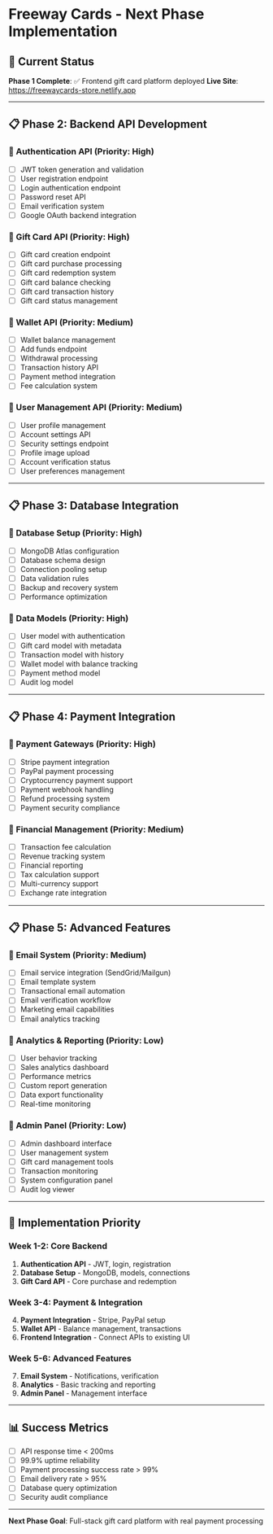 # Freeway Cards - Next Phase Implementation

## 🎯 Current Status
**Phase 1 Complete**: ✅ Frontend gift card platform deployed
**Live Site**: https://freewaycards-store.netlify.app

---

## 📋 Phase 2: Backend API Development

### 🔄 Authentication API (Priority: High)
- [ ] JWT token generation and validation
- [ ] User registration endpoint
- [ ] Login authentication endpoint
- [ ] Password reset API
- [ ] Email verification system
- [ ] Google OAuth backend integration

### 🔄 Gift Card API (Priority: High)
- [ ] Gift card creation endpoint
- [ ] Gift card purchase processing
- [ ] Gift card redemption system
- [ ] Gift card balance checking
- [ ] Gift card transaction history
- [ ] Gift card status management

### 🔄 Wallet API (Priority: Medium)
- [ ] Wallet balance management
- [ ] Add funds endpoint
- [ ] Withdrawal processing
- [ ] Transaction history API
- [ ] Payment method integration
- [ ] Fee calculation system

### 🔄 User Management API (Priority: Medium)
- [ ] User profile management
- [ ] Account settings API
- [ ] Security settings endpoint
- [ ] Profile image upload
- [ ] Account verification status
- [ ] User preferences management

---

## 📋 Phase 3: Database Integration

### 🔄 Database Setup (Priority: High)
- [ ] MongoDB Atlas configuration
- [ ] Database schema design
- [ ] Connection pooling setup
- [ ] Data validation rules
- [ ] Backup and recovery system
- [ ] Performance optimization

### 🔄 Data Models (Priority: High)
- [ ] User model with authentication
- [ ] Gift card model with metadata
- [ ] Transaction model with history
- [ ] Wallet model with balance tracking
- [ ] Payment method model
- [ ] Audit log model

---

## 📋 Phase 4: Payment Integration

### 🔄 Payment Gateways (Priority: High)
- [ ] Stripe payment integration
- [ ] PayPal payment processing
- [ ] Cryptocurrency payment support
- [ ] Payment webhook handling
- [ ] Refund processing system
- [ ] Payment security compliance

### 🔄 Financial Management (Priority: Medium)
- [ ] Transaction fee calculation
- [ ] Revenue tracking system
- [ ] Financial reporting
- [ ] Tax calculation support
- [ ] Multi-currency support
- [ ] Exchange rate integration

---

## 📋 Phase 5: Advanced Features

### 🔄 Email System (Priority: Medium)
- [ ] Email service integration (SendGrid/Mailgun)
- [ ] Email template system
- [ ] Transactional email automation
- [ ] Email verification workflow
- [ ] Marketing email capabilities
- [ ] Email analytics tracking

### 🔄 Analytics & Reporting (Priority: Low)
- [ ] User behavior tracking
- [ ] Sales analytics dashboard
- [ ] Performance metrics
- [ ] Custom report generation
- [ ] Data export functionality
- [ ] Real-time monitoring

### 🔄 Admin Panel (Priority: Low)
- [ ] Admin dashboard interface
- [ ] User management system
- [ ] Gift card management tools
- [ ] Transaction monitoring
- [ ] System configuration panel
- [ ] Audit log viewer

---

## 🚀 Implementation Priority

### Week 1-2: Core Backend
1. **Authentication API** - JWT, login, registration
2. **Database Setup** - MongoDB, models, connections
3. **Gift Card API** - Core purchase and redemption

### Week 3-4: Payment & Integration
4. **Payment Integration** - Stripe, PayPal setup
5. **Wallet API** - Balance management, transactions
6. **Frontend Integration** - Connect APIs to existing UI

### Week 5-6: Advanced Features
7. **Email System** - Notifications, verification
8. **Analytics** - Basic tracking and reporting
9. **Admin Panel** - Management interface

---

## 📊 Success Metrics

- [ ] API response time < 200ms
- [ ] 99.9% uptime reliability
- [ ] Payment processing success rate > 99%
- [ ] Email delivery rate > 95%
- [ ] Database query optimization
- [ ] Security audit compliance

---

**Next Phase Goal**: Full-stack gift card platform with real payment processing